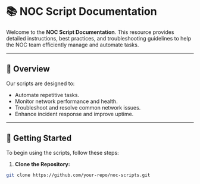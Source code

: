 # 📚 NOC Script Documentation

Welcome to the **NOC Script Documentation**. This resource provides detailed instructions, best practices, and troubleshooting guidelines to help the NOC team efficiently manage and automate tasks.

---

## 📄 Overview
Our scripts are designed to:
- Automate repetitive tasks.
- Monitor network performance and health.
- Troubleshoot and resolve common network issues.
- Enhance incident response and improve uptime.

---

## 🚀 Getting Started
To begin using the scripts, follow these steps:

1. **Clone the Repository:**
```bash
git clone https://github.com/your-repo/noc-scripts.git
